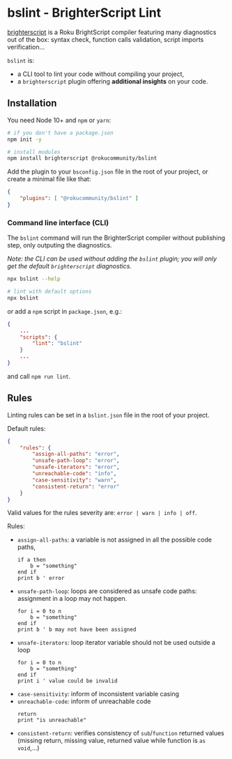 # bslint - BrighterScript Lint

[brighterscript](https://github.com/rokucommunity/brighterscript) is a Roku
BrightScript compiler featuring many diagnostics out of the box: syntax check,
function calls validation, script imports verification...

`bslint` is:

- a CLI tool to lint your code without compiling your project,
- a `brighterscript` plugin offering **additional insights** on your code.

## Installation

You need Node 10+ and `npm` or `yarn`:

```bash
# if you don't have a package.json
npm init -y

# install modules
npm install brighterscript @rokucommunity/bslint
```

Add the plugin to your `bsconfig.json` file in the root of your project,
or create a minimal file like that:

```json
{
    "plugins": [ "@rokucommunity/bslint" ]
}
```

### Command line interface (CLI)

The `bslint` command will run the BrighterScript compiler without publishing
step, only outputing the diagnostics.

*Note: the CLI can be used without adding the `bslint` plugin; you will only
get the default `brighterscript` diagnostics.*

```bash
npx bslint --help

# lint with default options
npx bslint
```

or add a `npm` script in `package.json`, e.g.:

```json
{
    ...
    "scripts": {
        "lint": "bslint"
    }
    ...
}
```
and call `npm run lint`.

## Rules

Linting rules can be set in a `bslint.json` file in the root of your project.

Default rules:

```json
{
    "rules": {
        "assign-all-paths": "error",
        "unsafe-path-loop": "error",
        "unsafe-iterators": "error",
        "unreachable-code": "info",
        "case-sensitivity": "warn",
        "consistent-return": "error"
    }
}
```

Valid values for the rules severity are: `error | warn | info | off`.

Rules:

- `assign-all-paths`: a variable is not assigned in all the possible code paths,
    ```brightscript
    if a then
        b = "something"
    end if
    print b ' error
    ```
- `unsafe-path-loop`: loops are considered as unsafe code paths: assignment in a
  loop may not happen.
    ```brightscript
    for i = 0 to n
        b = "something"
    end if
    print b ' b may not have been assigned
    ```
- `unsafe-iterators`: loop iterator variable should not be used outside a loop
    ```brightscript
    for i = 0 to n
        b = "something"
    end if
    print i ' value could be invalid
    ```
- `case-sensitivity`: inform of inconsistent variable casing
- `unreachable-code`: inform of unreachable code
    ```brightscript
    return
    print "is unreachable"
    ```
- `consistent-return`: verifies consistency of `sub`/`function` returned values
  (missing return, missing value, returned value while function is `as void`,...)

